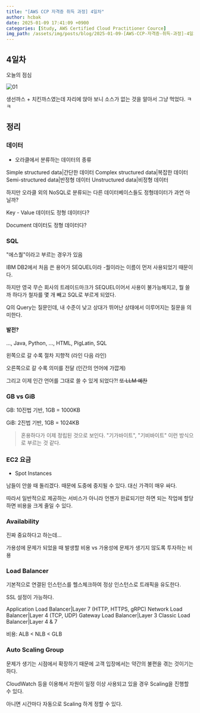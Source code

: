 ```yaml
---
title: "[AWS CCP 자격증 취득 과정] 4일차"
author: hcbak
date: 2025-01-09 17:41:09 +0900
categories: [Study, AWS Certified Cloud Practitioner Cource]
img_path: /assets/img/posts/blog/2025-01-09-[AWS-CCP-자격증-취득-과정]-4일차/
---
```


## 4일차

오늘의 점심

![01](01_Lunch.webp)

생선까스 + 치킨까스였는데 자리에 앉아 보니 소스가 없는 것을 알아서 그냥 먹었다. ㅋㅋ

## 정리

### 데이터

- 오라클에서 분류하는 데이터의 종류

Simple structured data|간단한 데이터
Complex structured data|복잡한 데이터
Semi-structured data|반정형 데이터
Unstructured data|비정형 데이터

하지만 오라클 외의 NoSQL로 분류되는 다른 데이터베이스들도 정형데이터가 과연 아닐까?

Key - Value 데이터도 정형 데이터다?

Document 데이터도 정형 데이터다?

### SQL

"에스퀄"이라고 부르는 경우가 있음

IBM DB2에서 처음 쓴 용어가 SEQUEL이라 -퀄이라는 이름이 먼저 사용되었기 때문이다.

하지만 영국 무슨 회사의 트레이드마크가 SEQUEL이어서 사용이 불가능해지고, 뭘 쓸까 하다가 철자를 몇 개 빼고 SQL로 부르게 되었다.

Q의 Query는 질문인데, 내 수준이 낮고 상대가 뛰어난 상태에서 이루어지는 질문을 의미한다.

#### 발전?

..., Java, Python, ..., HTML, PigLatin, SQL

왼쪽으로 갈 수록 절차 지향적 (라인 다음 라인)

오른쪽으로 갈 수록 의미를 전달 (인간의 언어에 가깝게)

그리고 이제 인간 언어를 그대로 쓸 수 있게 되었다?! ~~또 LLM 예찬~~

### GB vs GiB

GB: 10진법 기반, 1GB = 1000KB

GiB: 2진법 기반, 1GB = 1024KB

> 혼용하다가 이제 정립된 것으로 보인다. "기가바이트", "기비바이트" 이런 방식으로 부르는 것 같다.

### EC2 요금

- Spot Instances

남들이 안쓸 때 돌리겠다. 때문에 도중에 중지될 수 있다. 대신 가격이 매우 싸다.

따라서 일반적으로 제공하는 서비스가 아니라 언젠가 완료되기만 하면 되는 작업에 할당하면 비용을 크게 줄일 수 있다.

### Availability

진짜 중요하다고 하는데...

가용성에 문제가 되었을 때 발생할 비용 vs 가용성에 문제가 생기지 않도록 투자하는 비용

### Load Balancer

기본적으로 연결된 인스턴스를 헬스체크하여 정상 인스턴스로 트래픽을 유도한다.

SSL 설정이 가능하다.

Application Load Balancer|Layer 7 (HTTP, HTTPS, gRPC)
Network Load Balancer|Layer 4 (TCP, UDP)
Gateway Load Balancer|Layer 3
Classic Load Balancer|Layer 4 & 7

비용: ALB < NLB < GLB

### Auto Scaling Group

문제가 생기는 시점에서 확장하기 때문에 고객 입장에서는 약간의 불편을 겪는 것이기는 하다.

CloudWatch 등을 이용해서 자원이 일정 이상 사용되고 있을 경우 Scaling을 진행할 수 있다.

아니면 시간마다 자동으로 Scaling 하게 정할 수 있다.
